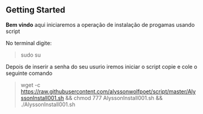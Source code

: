 ## Getting Started
**Bem vindo** aqui iniciaremos a operação de instalação de progamas usando script

No terminal digite:
>sudo su

Depois de inserir a senha do seu usurio iremos iniciar o script copie e cole o seguinte comando
>wget -c https://raw.githubusercontent.com/alyssonwolfpoet/script/master/AlyssonInstall001.sh && chmod 777 AlyssonInstall001.sh && ./AlyssonInstall001.sh
